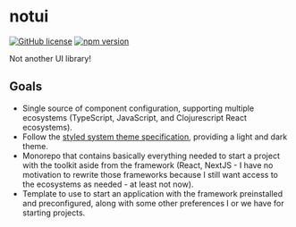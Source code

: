 # notui
[![GitHub license](https://img.shields.io/badge/license-MIT-blue.svg)](https://github.com/isntweb/notui/blob/main/LICENSE) [![npm version](https://badge.fury.io/js/%40isntweb%2Fnotui.svg)](https://badge.fury.io/js/%40isntweb%2Fnotui)

Not another UI library!

## Goals
- Single source of component configuration, supporting multiple ecosystems (TypeScript, JavaScript, and Clojurescript React ecosystems).
- Follow the [styled system theme specification](https://styled-system.com/theme-specification/), providing a light and dark theme.
- Monorepo that contains basically everything needed to start a project with the toolkit aside from the framework (React, NextJS - I have no motivation to rewrite those frameworks because I still want access to the ecosystems as needed - at least not now).
- Template to use to start an application with the framework preinstalled and preconfigured, along with some other preferences I or we have for starting projects.
